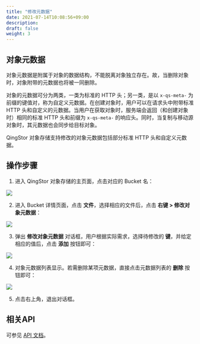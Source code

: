 ```yaml
---
title: "修改元数据"
date: 2021-07-14T10:08:56+09:00
description:
draft: false
weight: 3
---
```


## 对象元数据

对象元数据是附属于对象的数据结构，不能脱离对象独立存在。故，当删除对象时，对象附带的元数据也将被一同删除。

对象的元数据可分为两类，一类为标准的 HTTP 头；另一类，是以 `x-qs-meta-` 为前缀的键值对，称为自定义元数据。在创建对象时，用户可以在请求头中附带标准 HTTP 头和自定义的元数据。当用户在获取对象时，服务端会返回（和创建对象时）相同的标准 HTTP 头和前缀为 `x-qs-meta-` 的响应头。同时，当复制与移动源对象时，其元数据也会同步给目标对象。


QingStor 对象存储支持修改的对象元数据包括部分标准 HTTP 头和自定义元数据。

## 操作步骤

1. 进入 QingStor 对象存储的主页面，点击对应的 Bucket 名：

 ![](../../_images/console_main.png)

2. 进入 Bucket 详情页面，点击 **文件**，选择相应的文件后，点击 **右键 > 修改对象元数据**：

 ![](../../_images/object_modify_meta1.png)

3. 弹出 **修改对象元数据** 对话框，用户根据实际需求，选择待修改的 **键**，并给定相应的值后，点击 **添加** 按钮即可：

 ![](../../_images/object_modify_meta2.png)

4. 对象元数据列表显示。若需删除某项元数据，直接点击元数据列表的 **删除** 按钮即可：

 ![](../../_images/object_modify_meta3.png)

5. 点击右上角，退出对话框。

## 相关API

可参见 [API 文档](/storage/object-storage/api/metadata/)。

